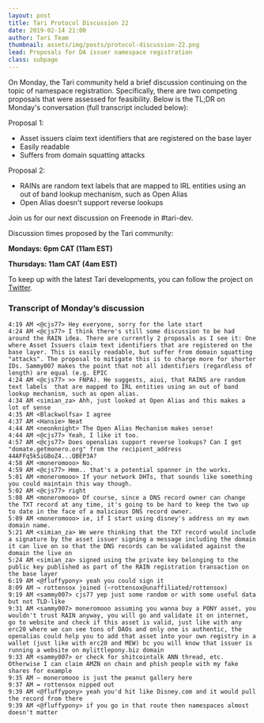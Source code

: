 ```yaml
---
layout: post
title: Tari Protocol Discussion 22
date: 2019-02-14 21:00
author: Tari Team
thumbnail: assets/img/posts/protocol-discussion-22.png
lead: Proposals for DA issuer namespace registration
class: subpage
---
```


On Monday, the Tari community held a brief discussion continuing on the topic of namespace registration. Specifically, there are two competing proposals that were assessed for feasibility. Below is the TL;DR on Monday's conversation (full transcript included below):

Proposal 1:

* Asset issuers claim text identifiers that are registered on the base layer
* Easily readable
* Suffers from domain squatting attacks

Proposal 2:

* RAINs are random text labels  that are mapped to IRL entities using an out of band lookup mechanism, such as Open Alias
* Open Alias doesn't support reverse lookups

Join us for our next discussion on Freenode in #tari-dev.

Discussion times proposed by the Tari community:

**Mondays: 6pm CAT (11am EST)**

**Thursdays: 11am CAT (4am EST)**

To keep up with the latest Tari developments, you can follow the project on [Twitter](https://twitter.com/tari).

### Transcript of Monday’s discussion

```
4:19 AM <@cjs77> Hey everyone, sorry for the late start
4:24 AM <@cjs77> I think there's still some discussion to be had around the RAIN idea. There are currently 2 proposals as I see it: One where Asset Issuers claim text identifiers that are registered on the base layer. This is easily readable, but suffer from domain squatting "attacks". The proposal to mitigate this is to charge more for shorter IDs. Sammy007 makes the point that not all identifiers (regardless of length) are equal (e.g. EPIC
4:24 AM <@cjs77> >> FNPA). He suggests, aiui, that RAINS are random text labels  that are mapped to IRL entities using an out of band lookup mechanism, such as open alias.
4:34 AM <simian_za> Ahh, just looked at Open Alias and this makes a lot of sense
4:35 AM <Blackwolfsa> I agree
4:37 AM <Hansie> Neat
4:44 AM <neonknight> The Open Alias Mechanism makes sense!
4:44 AM <@cjs77> Yeah, I like it too.
4:57 AM <@cjs77> Does openalias support reverse lookups? Can I get "domate.getmonero.org" from the recipient_address 44AFFq5kSiGBoZ4...QBEP3A?
4:58 AM <moneromooo> No.
4:59 AM <@cjs77> Hmm.. that's a potential spanner in the works.
5:01 AM <moneromooo> If your network DHTs, that sounds like something you could maintain this way though.
5:02 AM <@cjs77> right
5:08 AM <moneromooo> Of course, since a DNS record owner can change the TXT record at any time, it's going to be hard to keep the two up to date in the face of a malicious DNS record owner.
5:09 AM <moneromooo> ie, if I start using disney's address on my own domain name.
5:21 AM <simian_za> We were thinking that the TXT record would include a signature by the asset issuer signing a message including the domain it can live on so that the DNS records can be validated against the domain the live on
5:24 AM <simian_za> signed using the private key belonging to the public key published as part of the RAIN registration transaction on the base layer
6:19 AM <@fluffypony> yeah you could sign it
8:09 AM → rottensox joined (~rottensox@unaffiliated/rottensox)
9:19 AM <sammy007> cjs77 yep just some random or with some useful data but not TLD-like
9:31 AM <sammy007> moneromooo assuming you wanna buy a PONY asset, you wouldn't trust RAIN anyway, you will go and validate it on internet, go to website and check if this asset is valid, just like with any erc20 where we can see tons of DAOs and only one is authentic, the openalias could help you to add that asset into your own registry in a wallet (just like with erc20 and MEW) bc you will know that issuer is running a website on mylittlepony.biz domain
9:33 AM <sammy007> or check for shitcointalk ANN thread, etc. Otherwise I can claim AMZN on chain and phish people with my fake shares for example
9:35 AM — moneromooo is just the peanut gallery here
9:37 AM ↔ rottensox nipped out  
9:39 AM <@fluffypony> yeah you'd hit like Disney.com and it would pull the record from there
9:39 AM <@fluffypony> if you go in that route then namespaces almost doesn't matter
```
